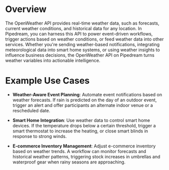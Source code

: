 # Overview

The OpenWeather API provides real-time weather data, such as forecasts, current weather conditions, and historical data for any location. In Pipedream, you can harness this API to power event-driven workflows, trigger actions based on weather conditions, or feed weather data into other services. Whether you're sending weather-based notifications, integrating meteorological data into smart home systems, or using weather insights to influence business decisions, the OpenWeather API on Pipedream turns weather variables into actionable intelligence.

# Example Use Cases

- **Weather-Aware Event Planning**: Automate event notifications based on weather forecasts. If rain is predicted on the day of an outdoor event, trigger an alert and offer participants an alternate indoor venue or a rescheduled date.

- **Smart Home Integration**: Use weather data to control smart home devices. If the temperature drops below a certain threshold, trigger a smart thermostat to increase the heating, or close smart blinds in response to strong winds.

- **E-commerce Inventory Management**: Adjust e-commerce inventory based on weather trends. A workflow can monitor forecasts and historical weather patterns, triggering stock increases in umbrellas and waterproof gear when rainy seasons are approaching.
